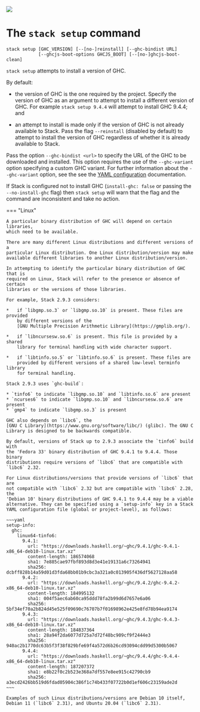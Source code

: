 <div class="hidden-warning"><a href="https://docs.haskellstack.org/"><img src="https://cdn.jsdelivr.net/gh/commercialhaskell/stack/doc/img/hidden-warning.svg"></a></div>

# The `stack setup` command

~~~text
stack setup [GHC_VERSION] [--[no-]reinstall] [--ghc-bindist URL]
            [--ghcjs-boot-options GHCJS_BOOT] [--[no-]ghcjs-boot-clean]
~~~

`stack setup` attempts to install a version of GHC.

By default:

* the version of GHC is the one required by the project. Specify the version of
  GHC as an argument to attempt to install a different version of GHC. For
  example `stack setup 9.4.4` will attempt to install GHC 9.4.4; and

* an attempt to install is made only if the version of GHC is not already
  available to Stack. Pass the flag `--reinstall` (disabled by default) to
  attempt to install the version of GHC regardless of whether it is already
  available to Stack.

Pass the option `--ghc-bindist <url>` to specify the URL of the GHC to be
downloaded and installed. This option requires the use of the `--ghc-variant`
option specifying a custom GHC variant. For further information about the
`--ghc-variant` option, see the see the
[YAML configuration](yaml_configuration.md#ghc-variant) documentation.

If Stack is configured not to install GHC (`install-ghc: false` or passing the
`--no-install-ghc` flag) then `stack setup` will warn that the flag and the
command are inconsistent and take no action.

=== "Linux"

    A particular binary distribution of GHC will depend on certain libraries,
    which need to be available.

    There are many different Linux distributions and different versions of a
    particular Linux distribution. One Linux distribution/version may make
    available different libraries to another Linux distribution/version.

    In attempting to identify the particular binary distribution of GHC that is
    required on Linux, Stack will refer to the presence or absence of certain
    libraries or the versions of those libraries.

    For example, Stack 2.9.3 considers:

    *   if `libgmp.so.3` or `libgmp.so.10` is present. These files are provided
        by different versions of the
        [GNU Multiple Precision Arithmetic Library](https://gmplib.org/).

    *   if `libncursesw.so.6` is present. This file is provided by a shared
        library for terminal handling with wide character support.

    *   if `libtinfo.so.5` or `libtinfo.so.6` is present. These files are
        provided by different versions of a shared low-level terminfo library
        for terminal handling.

    Stack 2.9.3 uses `ghc-build`:

    * `tinfo6` to indicate `libgmp.so.10` and `libtinfo.so.6` are present
    * `ncurses6` to indicate `libgmp.so.10` and `libncursesw.so.6` are present
    * `gmp4` to indicate `libgmp.so.3` is present

    GHC also depends on `libc6`, the
    [GNU C Library](https://www.gnu.org/software/libc/) (glibc). The GNU C
    Library is designed to be backwards compatible.

    By default, versions of Stack up to 2.9.3 associate the `tinfo6` build with
    the 'Fedora 33' binary distribution of GHC 9.4.1 to 9.4.4. Those binary
    distributions require versions of `libc6` that are compatible with
    `libc6` 2.32.

    For Linux distributions/versions that provide versions of `libc6` that are
    not compatible with `libc6` 2.32 but are compatible with `libc6` 2.28, the
    'Debian 10' binary distributions of GHC 9.4.1 to 9.4.4 may be a viable
    alternative. They can be specified using a `setup-info` key in a Stack
    YAML configuration file (global or project-level), as follows:

    ~~~yaml
    setup-info:
      ghc:
        linux64-tinfo6:
          9.4.1:
            url: "https://downloads.haskell.org/~ghc/9.4.1/ghc-9.4.1-x86_64-deb10-linux.tar.xz"
            content-length: 186574068
            sha1: 7e885cae97fbf893d8d3e41e19131a6c73264941
            sha256: dcbff828b14a59d01d3fda68bb01b9cbc3a321a0c013905f436df5627128aa58
          9.4.2:
            url: "https://downloads.haskell.org/~ghc/9.4.2/ghc-9.4.2-x86_64-deb10-linux.tar.xz"
            content-length: 184995132
            sha1: 004f5aec6ab60ca95ddd78fa2b99d6d7657e6a06
            sha256: 5bf34ef70a2b824d45e525f09690c76707b7f01698962e425e8fd78b94ea9174
          9.4.3:
            url: "https://downloads.haskell.org/~ghc/9.4.3/ghc-9.4.3-x86_64-deb10-linux.tar.xz"
            content-length: 184837364
            sha1: 28a94f2da6077d725a7d72f48bc909cf9f2444e3
            sha256: 940ac2b1770dc63b5f3f38f829bfe69f4a572d6b26cd93094cdd99d5300b5067
          9.4.4:
            url: "https://downloads.haskell.org/~ghc/9.4.4/ghc-9.4.4-x86_64-deb10-linux.tar.xz"
            content-length: 187207372
            sha1: e8b22f0c2b523e368a7df557e8ee915c42790cb9
            sha256: a3ecd2426bb519d6fdad05904c386f1c74b433f07722b0d1ef606c23159ade2d
    ~~~

    Examples of such Linux distributions/versions are Debian 10 itself,
    Debian 11 (`libc6` 2.31), and Ubuntu 20.04 (`libc6` 2.31).

